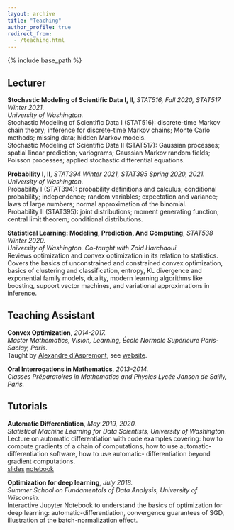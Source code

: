 ```yaml
---
layout: archive
title: "Teaching"
author_profile: true
redirect_from:
  - /teaching.html
---
```


{% include base_path %}

## Lecturer  
**Stochastic Modeling of Scientific Data I, II**, *STAT516, Fall 2020, STAT517 Winter 2021.*  
*University of Washington.*  
Stochastic Modeling of Scientific Data I (STAT516): discrete-time Markov chain theory; inference for discrete-time Markov chains; Monte Carlo methods; missing data; hidden Markov models.  
Stochastic Modeling of Scientific Data II (STAT517): Gaussian processes; spatial linear prediction; variograms; Gaussian Markov random fields; Poisson processes; applied stochastic differential equations.    

**Probability I, II**,  *STAT394 Winter 2021, STAT395 Spring 2020, 2021.*  
*University of Washington.*  
Probability I (STAT394): probability definitions and calculus; conditional probability; independence; random variables; expectation and variance; laws of large numbers; normal approximation of the binomial.  
Probability II (STAT395): joint distributions; moment generating function; central limit theorem; conditional distributions.  

**Statistical Learning: Modeling, Prediction, And Computing**,  *STAT538 Winter 2020.*  
*University of Washington. Co-taught with Zaid Harchaoui.*  
Reviews optimization and convex optimization in its relation to statistics. Covers the basics of unconstrained and constrained convex optimization, basics of clustering and classification, entropy, KL divergence and exponential family models, duality, modern learning algorithms like boosting, support vector machines, and variational approximations in inference.

## Teaching Assistant  
**Convex Optimization**,  *2014-2017.*   
*Master Mathematics, Vision, Learning, École Normale Supérieure Paris-Saclay, Paris.*  
Taught by [Alexandre d'Aspremont](https://www.di.ens.fr/~aspremon), see [website](https://www.di.ens.fr/~aspremon/OptConvexeM2.html).  

**Oral Interrogations in Mathematics**,  *2013-2014.*   
*Classes Préparatoires in Mathematics and Physics Lycée Janson de Sailly, Paris.*  

## Tutorials  
**Automatic Differentiation**,  *May 2019, 2020.*  
*Statistical Machine Learning for Data Scientists, University of Washington.*     
Lecture on automatic differentiation with code examples covering: how to compute gradients of
a chain of computations, how to use automatic-differentiation software, how to use automatic-
differentiation beyond gradient computations.  
[slides](/files/auto_diff_tuto.pdf)
[notebook](/files/auto_diff_tuto.ipynb)

**Optimization for deep learning**,  *July 2018.*  
*Summer School on Fundamentals of Data Analysis, University of Wisconsin.*    
Interactive Jupyter Notebook to understand the basics of optimization for
deep learning: automatic-differentiation, convergence guarantees of SGD, illustration of the
batch-normalization effect.   
<!-- [notes](/files/lab1_optimization_notes.pdf)
[notebook](/files/lab1_optimization_deep_learning.ipynb) -->
